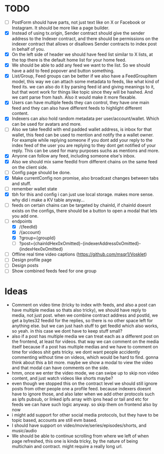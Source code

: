 # TODO

-   [ ] PostForm should have parts, not just text like on X or Facebook or Instagram. It should be more like a page builder.
-   [x] Instead of using tx.origin, Sender contract should give the sender address to the Indexer contract, and there should be permissions on the indexer contract that allows or disallows Sender contracts to index post in behalf of you.
-   [x] On the left side of header we should have feed list similar to X lists, at the top there is the default home list for your home feed.
-   [x] We should be able to add any feed we want to the list. So we should have a add to feed popover and button something.
-   [x] List/Group, Feed groups can be better if we also have a FeedGroupItem model, this way we can attach some metadata to feeds, like what kind of feed its. we can also do it by parsing feed id and giving meanings to it, but that wont work for things like topic since they will be hashed. And we cant parse from hash. Also it would make it more flexable.
-   [x] Users can have multiple feeds they can control, they have one main feed and they can also have different feeds to highlight different content.
-   [x] Indexers can also hold random metadata per user/account/wallet. Which can be used for avatars and more.
-   [ ] Also we take feedId with end padded wallet address, is inbox for that wallet, this feed can be used to mention and notify the a wallet owner. For example while replying someone if you dont add your reply to the index feed of the user you are replying to they dont get notified of your reply. This can be used for many purposes suchs as mentions and more.
-   [x] Anyone can follow any feed, including someone else's inbox.
-   [x] Also we should mix same feedId from different chains on the same feed on the client side.
-   [ ] Config page should be done.
-   [x] Make currentConfig non promise, also broadcast changes between tabs and stuff.
-   [ ] remember wallet state
-   [x] tbh for this and config i can just use local storage. makes more sense. why did i make a KV table anyway...
-   [ ] feeds on certain chains can be targeted by chainId, if chainId doesnt exists on the configs, there should be a button to open a modal that lets you add one.
-   [ ] endpoints
    -   [x] /{feedId}
    -   [x] /{account}
    -   [x] ?group={groupId}
    -   [ ] ?post={chainIdHex0xOmitted}-{indexerAddress0xOmitted}-{indexHex0xOmitted}
-   [ ] Offline real time video captions (https://github.com/msqr1/Vosklet)
-   [ ] Design profile page
-   [ ] Design posts
-   [ ] Show combined feeds feed for one group

# Ideas

-   Comment on video time (tricky to index with feeds, and also a post can have multiple medias so thats also tricky), we should have reply to media, not just post. when we combine contract address and postId, we get a bytes32 feedid for the replies, so there is no other space left for anything else. but we can just hash stuff to get feedId which also works, so yeah. in this case we dont have to keep stuff small?
-   also if a post has multiple media we can treat each as a different post on the frontend, at least for videos. that way we can comment on the media itself because if a post has multiple medias and we have to comment on time for videos shit gets tricky. we dont want people accidently commenting without time on videos, which would be hard to find. gonna think about this a bit more. maybe we show a modal to view the video and that modal can have comments on the side.
-   hmm, once we enter the video mode, we can swipe up to skip non video content, and just watch videos like shorts maybe?
-   even though we stopped this on the contract level we should still ignore posts from other people one a profile feed. because indexers doesnt have to ignore those, and also later when we add other protocols such as ipfs pubsub, or linked ipfs array with ipns head or tail and etc for feeds we can have such logic anyway. so skip them on frontend also by now
-   i might add support for other social media protocols, but they have to be topic based, accounts are still evm based.
-   I should have support on video/movie/series/episodes/shorts, and music/audio
-   We should be able to continue scrolling from where we left of when page refreshed, this one is kinda tricky, by the nature of being multichain and contract. might require a really long url.
